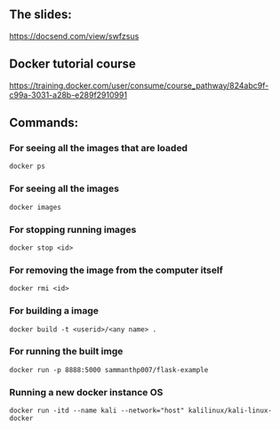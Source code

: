 ## The slides:
https://docsend.com/view/swfzsus

## Docker tutorial course
https://training.docker.com/user/consume/course_pathway/824abc9f-c99a-3031-a28b-e289f2910991


## Commands:

### For seeing all the images that are loaded
```
docker ps 
```

### For seeing all the images
```
docker images
```

### For stopping running images
```
docker stop <id>
```

### For removing the image from the computer itself
```
docker rmi <id>
```

### For building a image
```
docker build -t <userid>/<any name> .
```

### For running the built imge
```
docker run -p 8888:5000 sammanthp007/flask-example
```

### Running a new docker instance OS
```
docker run -itd --name kali --network="host" kalilinux/kali-linux-docker
```
